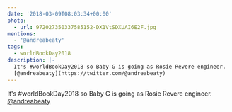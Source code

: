 ```yaml
---
date: '2018-03-09T08:03:34+00:00'
photo:
  - url: 972027350337585152-DX1VtSDXUAI6E2F.jpg
mentions:
  - '@andreabeaty'
tags:
  - worldBookDay2018
description: |-
  It's #worldBookDay2018 so Baby G is going as Rosie Revere engineer. 
  [@andreabeaty](https://twitter.com/@andreabeaty)
---
```

It's #worldBookDay2018 so Baby G is going as Rosie Revere engineer. 
[@andreabeaty](https://twitter.com/@andreabeaty) 
